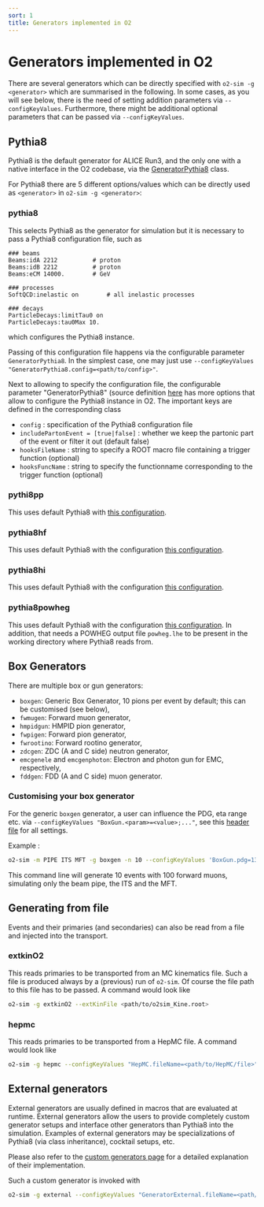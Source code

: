 ```yaml
---
sort: 1
title: Generators implemented in O2
---
```


# Generators implemented in O2

There are several generators which can be directly specified with `o2-sim -g <generator>` which are summarised in the following. In some cases, as you will see below, there is the need of setting addition parameters via `--configKeyValues`. Furthermore, there might be additional optional parameters that can be passed via `--configKeyValues`.

## Pythia8

Pythia8 is the default generator for ALICE Run3, and the only one with a native interface in the O2 codebase, via the [GeneratorPythia8](https://github.com/AliceO2Group/AliceO2/blob/dev/Generators/include/Generators/GeneratorPythia8.h) class.

For Pythia8 there are 5 different options/values which can be directly used as `<generator>` in `o2-sim -g <generator>`:

### pythia8

This selects Pythia8 as the generator for simulation but it is necessary to pass a Pythia8 configuration file, such as
```
### beams
Beams:idA 2212			# proton
Beams:idB 2212 			# proton
Beams:eCM 14000. 		# GeV

### processes
SoftQCD:inelastic on		# all inelastic processes

### decays
ParticleDecays:limitTau0 on	
ParticleDecays:tau0Max 10.
```
which configures the Pythia8 instance.

Passing of this configuration file happens via the configurable parameter `GeneratorPythia8`. In the simplest case, one may just use `--configKeyValues "GeneratorPythia8.config=<path/to/config>"`.

Next to allowing to specify the configuration file, the configurable parameter "GeneratorPythia8" (source definition [here](https://github.com/AliceO2Group/AliceO2/blob/dev/Generators/include/Generators/GeneratorPythia8Param.h) has more options that allow to configure the Pythia8 instance in O2. The important keys are defined in the corresponding class

* `config` : specification of the Pythia8 configuration file
* `includePartonEvent = [true|false]` : whether we keep the partonic part of the event or filter it out (default false) 
* `hooksFileName` : string to specify a ROOT macro file containing a trigger function (optional)
* `hooksFuncName` : string to specify the functionname corresponding to the trigger function (optional)


### pythi8pp

This uses default Pythia8 with [this configuration](https://github.com/AliceO2Group/AliceO2/blob/dev/Generators/share/egconfig/pythia8_inel.cfg).

### pythia8hf

This uses default Pythia8 with the configuration [this configuration](https://github.com/AliceO2Group/AliceO2/blob/dev/Generators/share/egconfig/pythia8_hf.cfg).
### pythia8hi

This uses default Pythia8 with the configuration [this configuration](https://github.com/AliceO2Group/AliceO2/blob/dev/Generators/share/egconfig/pythia8_hi.cfg).

### pythia8powheg

This uses default Pythia8 with the configuration [this configuration](https://github.com/AliceO2Group/AliceO2/blob/dev/Generators/share/egconfig/pythia8_powheg.cfg).
In addition, that needs a POWHEG output file `powheg.lhe` to be present in the working directory where Pythia8 reads from.

## Box Generators

There are multiple box or gun generators:

* `boxgen`: Generic Box Generator, 10 pions per event by default; this can be customised (see below),
* `fwmugen`: Forward muon generator,
* `hmpidgun`: HMPID pion generator,
* `fwpigen`: Forward pion generator,
* `fwrootino`: Forward rootino generator,
* `zdcgen`: ZDC (A and C side) neutron generator,
* `emcgenele` and `emcgenphoton`: Electron and photon gun for EMC, respectively,
* `fddgen`: FDD (A and C side) muon generator.

### Customising your box generator

For the generic `boxgen` generator, a user can influence the PDG, eta range etc. via `--configKeyValues "BoxGun.<param>=<value>;..."`, see this [header file](https://github.com/AliceO2Group/AliceO2/blob/dev/Generators/include/Generators/BoxGunParam.h) for all settings.

Example :
```bash
o2-sim -m PIPE ITS MFT -g boxgen -n 10 --configKeyValues 'BoxGun.pdg=13 ; BoxGun.eta[0]=-3.6 ; BoxGun.eta[1]=-2.45; BoxGun.number=100'
```

This command line will generate 10 events with 100 forward muons, simulating only the beam pipe, the ITS and the MFT.

## Generating from file

Events and their primaries (and secondaries) can also be read from a file and injected into the transport.

### extkinO2

This reads primaries to be transported from an MC kinematics file. Such a file is produced always by a (previous) run of `o2-sim`. Of course the file path to this file has to be passed. A command would look like
```bash
o2-sim -g extkinO2 --extKinFile <path/to/o2sim_Kine.root>
```

### hepmc

This reads primaries to be transported from a HepMC file. A command would look like
```bash
o2-sim -g hepmc --configKeyValues "HepMC.fileName=<path/to/HepMC/file>"
```

## External generators

External generators are usually defined in macros that are evaluated at runtime. External generators allow the users 
to provide completely custom generator setups and interface other generators than Pythia8 into the simulation. Examples of external generators may be specializations of Pythia8 (via class inheritance), cocktail setups, etc.

Please also refer to the [custom generators page](generatorscustom.md) for a detailed explanation of their implementation.

Such a custom generator is invoked with
```bash
o2-sim -g external --configKeyValues "GeneratorExternal.fileName=<path/to/macro.C>;GeneratorExternal.funcName=<function-signature-to-call(...)>"
```
